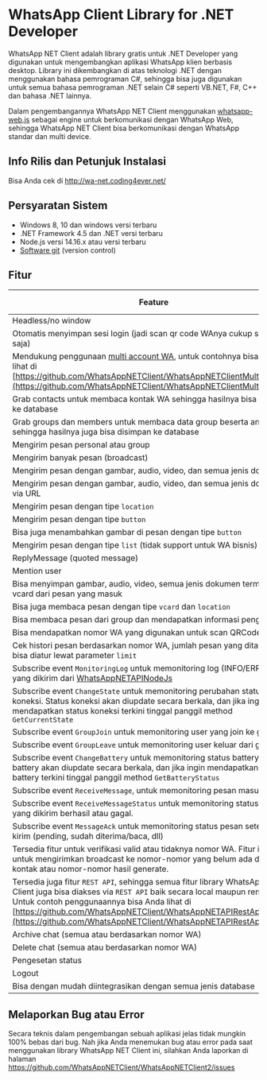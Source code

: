 # WhatsApp Client Library for .NET Developer

WhatsApp NET Client adalah library gratis untuk .NET Developer yang digunakan untuk mengembangkan aplikasi WhatsApp klien berbasis desktop. Library ini dikembangkan di atas teknologi .NET dengan menggunakan bahasa pemrograman C#, sehingga bisa juga digunakan untuk semua bahasa pemrograman .NET selain C# seperti VB.NET, F#, C++ dan bahasa .NET lainnya.

Dalam pengembangannya WhatsApp NET Client menggunakan [whatsapp-web.js](https://github.com/pedroslopez/whatsapp-web.js/) sebagai engine untuk berkomunikasi dengan WhatsApp Web, sehingga WhatsApp NET Client bisa berkomunikasi dengan WhatsApp standar dan multi device.

## Info Rilis dan Petunjuk Instalasi

Bisa Anda cek di http://wa-net.coding4ever.net/

## Persyaratan Sistem

* Windows 8, 10 dan windows versi terbaru
* .NET Framework 4.5 dan .NET versi terbaru
* Node.js versi 14.16.x atau versi terbaru
* [Software git](https://git-scm.com/downloads) (version control)

## Fitur

| Feature                                                                                                                                                                                                                                                                                                                   | WA Standard | Multi Device |
|---------------------------------------------------------------------------------------------------------------------------------------------------------------------------------------------------------------------------------------------------------------------------------------------------------------------------|:-----------:|:------------:|
| Headless/no window                                                                                                                                                                                                                                                                                                        |      ✅      |       ✅      |
| Otomatis menyimpan sesi login (jadi scan qr code WAnya cukup sekali saja)                                                                                                                                                                                                                                                 |      ✅      |       ✅      |
| Mendukung penggunaan [multi account WA](https://github.com/WhatsAppNETClient/WhatsAppNETClientMultiAccount), untuk contohnya bisa Anda lihat di [https://github.com/WhatsAppNETClient/WhatsAppNETClientMultiAccount](https://github.com/WhatsAppNETClient/WhatsAppNETClientMultiAccount)                                  |      ✅      |       ✅      |
| Grab contacts untuk membaca kontak WA sehingga hasilnya bisa disimpan ke database                                                                                                                                                                                                                                         |      ✅      |       ✅      |
| Grab groups dan members untuk membaca data group beserta anggotanya sehingga hasilnya juga bisa disimpan ke database                                                                                                                                                                                                      |      ✅      |       ✅      |
| Mengirim pesan personal atau group                                                                                                                                                                                                                                                                                        |      ✅      |       ✅      |
| Mengirim banyak pesan (broadcast)                                                                                                                                                                                                                                                                                         |      ✅      |       ✅      |
| Mengirim pesan dengan gambar, audio, video, dan semua jenis dokumen                                                                                                                                                                                                                                                       |      ✅      |       ✅      |
| Mengirim pesan dengan gambar, audio, video, dan semua jenis dokumen via URL                                                                                                                                                                                                                                               |      ✅      |       ✅      |
| Mengirim pesan dengan tipe `location`                                                                                                                                                                                                                                                                                     |      ✅      |       ❌      |
| Mengirim pesan dengan tipe `button`                                                                                                                                                                                                                                                                                       |      ✅      |       ❌      |
| Bisa juga menambahkan gambar di pesan dengan tipe `button`                                                                                                                                                                                                                                                                |      ✅      |       ❌      |
| Mengirim pesan dengan tipe `list` (tidak support untuk WA bisnis)                                                                                                                                                                                                                                                         |      ✅      |       ✅      |
| ReplyMessage (quoted message)                                                                                                                                                                                                                                                                                             |      ✅      |       ✅      |
| Mention user                                                                                                                                                                                                                                                                                                              |      ✅      |       ✅      |
| Bisa menyimpan gambar, audio, video, semua jenis dokumen termasuk vcard dari pesan yang masuk                                                                                                                                                                                                                             |      ✅      |       ✅      |
| Bisa juga membaca pesan dengan tipe `vcard` dan `location`                                                                                                                                                                                                                                                                |      ✅      |       ✅      |
| Bisa membaca pesan dari group dan mendapatkan informasi pengirimnya                                                                                                                                                                                                                                                       |      ✅      |       ✅      |
| Bisa mendapatkan nomor WA yang digunakan untuk scan QRCode                                                                                                                                                                                                                                                                |      ✅      |       ✅      |
| Cek histori pesan berdasarkan nomor WA, jumlah pesan yang ditampilkan bisa diatur lewat parameter `limit`                                                                                                                                                                                                                 |      ✅      |       ✅      |
| Subscribe event `MonitoringLog` untuk memonitoring log (INFO/ERROR) yang dikirim dari [WhatsAppNETAPINodeJs](https://github.com/WhatsAppNETClient/WhatsAppNETAPINodeJs)                                                                                                                                                   |      ✅      |       ✅      |
| Subscribe event `ChangeState` untuk memonitoring perubahan status koneksi. Status koneksi akan diupdate secara berkala, dan jika ingin mendapatkan status koneksi terkini tinggal panggil method `GetCurrentState`                                                                                                        |      ✅      |       ✅      |
| Subscribe event `GroupJoin` untuk memonitoring user yang join ke group                                                                                                                                                                                                                                                    |      ✅      |       ✅      |
| Subscribe event `GroupLeave` untuk memonitoring user keluar dari group                                                                                                                                                                                                                                                    |      ✅      |       ✅      |
| Subscribe event `ChangeBattery` untuk memonitoring status battery. Status battery akan diupdate secara berkala, dan jika ingin mendapatkan status battery terkini tinggal panggil method `GetBatteryStatus`                                                                                                               |      ✅      |       ❌      |
| Subscribe event `ReceiveMessage`, untuk memonitoring pesan masuk                                                                                                                                                                                                                                                          |      ✅      |       ✅      |
| Subscribe event `ReceiveMessageStatus` untuk memonitoring status pesan yang dikirim berhasil atau gagal.                                                                                                                                                                                                                  |      ✅      |       ✅      |
| Subscribe event `MessageAck` untuk memonitoring status pesan setelah di kirim (pending, sudah diterima/baca, dll)                                                                                                                                                                                                         |      ✅      |       ✅      |
| Tersedia fitur untuk verifikasi valid atau tidaknya nomor WA. Fitur ini cocok untuk mengirimkan broadcast ke nomor-nomor yang belum ada di daftar kontak atau nomor-nomor hasil generate.                                                                                                                                 |      ✅      |       ✅      |
| Tersedia juga fitur `REST API`, sehingga semua fitur library WhatsApp NET Client juga bisa diakses via `REST API` baik secara local maupun remote. Untuk contoh penggunaannya bisa Anda lihat di [https://github.com/WhatsAppNETClient/WhatsAppNETAPIRestApi](https://github.com/WhatsAppNETClient/WhatsAppNETAPIRestApi) |      ✅      |       ✅      |
| Archive chat (semua atau berdasarkan nomor WA)                                                                                                                                                                                                                                                                            |      ✅      |       ✅      |
| Delete chat (semua atau berdasarkan nomor WA)                                                                                                                                                                                                                                                                             |      ✅      |       ✅      |
| Pengesetan status                                                                                                                                                                                                                                                                                                         |      ✅      |       ❌      |
| Logout                                                                                                                                                                                                                                                                                                                    |      ✅      |       ✅      |
| Bisa dengan mudah diintegrasikan dengan semua jenis database                                                                                                                                                                                                                                                              |      ✅      |       ✅      |

## Melaporkan Bug atau Error

Secara teknis dalam pengembangan sebuah aplikasi jelas tidak mungkin 100% bebas dari bug. Nah jika Anda menemukan bug atau error pada saat menggunakan library WhatsApp NET Client ini, silahkan Anda laporkan di halaman https://github.com/WhatsAppNETClient/WhatsAppNETClient2/issues
